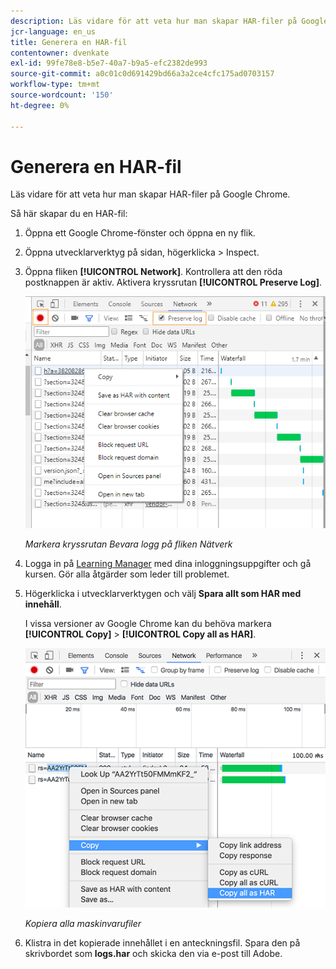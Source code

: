 ```yaml
---
description: Läs vidare för att veta hur man skapar HAR-filer på Google Chrome.
jcr-language: en_us
title: Generera en HAR-fil
contentowner: dvenkate
exl-id: 99fe78e8-b5e7-40a7-b9a5-efc2382de993
source-git-commit: a0c01c0d691429bd66a3a2ce4cfc175ad0703157
workflow-type: tm+mt
source-wordcount: '150'
ht-degree: 0%

---
```


# Generera en HAR-fil

Läs vidare för att veta hur man skapar HAR-filer på Google Chrome.

Så här skapar du en HAR-fil:

1. Öppna ett Google Chrome-fönster och öppna en ny flik.
1. Öppna utvecklarverktyg på sidan, högerklicka > Inspect.
1. Öppna fliken **[!UICONTROL Network]**. Kontrollera att den röda postknappen är aktiv. Aktivera kryssrutan **[!UICONTROL Preserve Log]**.

   ![](assets/preserve-log-checkbox.png)

   *Markera kryssrutan Bevara logg på fliken Nätverk*

1. Logga in på [Learning Manager](https://learningmanager.adobe.com/acapindex.html) med dina inloggningsuppgifter och gå kursen. Gör alla åtgärder som leder till problemet.
1. Högerklicka i utvecklarverktygen och välj **Spara allt som HAR med innehåll**.

   I vissa versioner av Google Chrome kan du behöva markera **[!UICONTROL Copy]** > **[!UICONTROL Copy all as HAR]**.

   ![](assets/copy-hra.png)

   *Kopiera alla maskinvarufiler*

1. Klistra in det kopierade innehållet i en anteckningsfil. Spara den på skrivbordet som **logs.har** och skicka den via e-post till Adobe.
